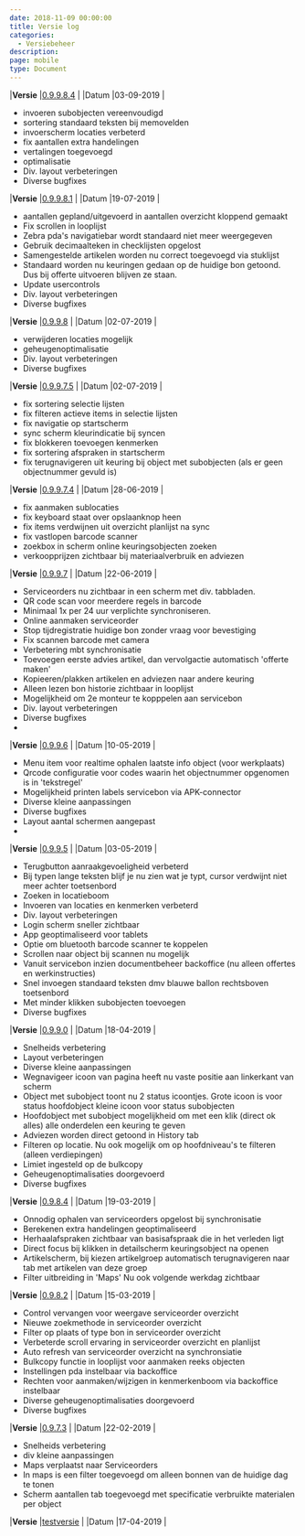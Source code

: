 ```yaml
---
date: 2018-11-09 00:00:00
title: Versie log
categories:
  - Versiebeheer
description:
page: mobile
type: Document
---
```


|**Versie** |[0.9.9.8.4](http://apk4umobile.v2.ignissoftware.nl/apkupdates/mobilev2/Ignis.9984.apk) | |Datum |03-09-2019 |
* invoeren subobjecten vereenvoudigd
* sortering standaard teksten bij memovelden
* invoerscherm locaties verbeterd
* fix aantallen extra handelingen 
* vertalingen toegevoegd
* optimalisatie
* Div. layout verbeteringen
* Diverse bugfixes


|**Versie** |[0.9.9.8.1](http://apk4umobile.v2.ignissoftware.nl/apkupdates/mobilev2/Ignis.9981.apk) | |Datum |19-07-2019 |
* aantallen gepland/uitgevoerd in aantallen overzicht kloppend gemaakt
* Fix scrollen in looplijst
* Zebra pda's navigatiebar wordt standaard niet meer weergegeven
* Gebruik decimaalteken in checklijsten opgelost
* Samengestelde artikelen worden nu correct toegevoegd via stuklijst
* Standaard worden nu keuringen gedaan op de huidige bon getoond. Dus bij offerte uitvoeren blijven ze staan.
* Update usercontrols
* Div. layout verbeteringen
* Diverse bugfixes


|**Versie** |[0.9.9.8](http://apk4umobile.v2.ignissoftware.nl/apkupdates/mobilev2/Ignis.998.apk) | |Datum |02-07-2019 |
* verwijderen locaties mogelijk
* geheugenoptimalisatie
* Div. layout verbeteringen
* Diverse bugfixes

|**Versie** |[0.9.9.7.5](http://apk4umobile.v2.ignissoftware.nl/apkupdates/mobilev2/Ignis.9975.apk) | |Datum |02-07-2019 |
* fix sortering selectie lijsten
* fix filteren actieve items in selectie lijsten
* fix navigatie op startscherm
* sync scherm kleurindicatie bij syncen
* fix blokkeren toevoegen kenmerken
* fix sortering afspraken in startscherm
* fix terugnavigeren uit keuring bij object met subobjecten (als er geen objectnummer gevuld is)

|**Versie** |[0.9.9.7.4](http://apk4umobile.v2.ignissoftware.nl/apkupdates/mobilev2/Ignis.9974.apk) | |Datum |28-06-2019 |
* fix aanmaken sublocaties
* fix keyboard staat over opslaanknop heen
* fix items verdwijnen uit overzicht planlijst na sync
* fix vastlopen barcode scanner
* zoekbox in scherm online keuringsobjecten zoeken
* verkoopprijzen zichtbaar bij materiaalverbruik en adviezen

|**Versie** |[0.9.9.7](http://apk4umobile.v2.ignissoftware.nl/apkupdates/mobilev2/Ignis.9973.apk) | |Datum |22-06-2019 |
* Serviceorders nu zichtbaar in een scherm met div. tabbladen.
* QR code scan voor meerdere regels in barcode
* Minimaal 1x per 24 uur verplichte synchroniseren.
* Online aanmaken serviceorder
* Stop tijdregistratie huidige bon zonder vraag voor bevestiging
* Fix scannen barcode met camera
* Verbetering mbt synchronisatie
* Toevoegen eerste advies artikel, dan vervolgactie automatisch 'offerte maken' 
* Kopieeren/plakken artikelen en adviezen naar andere keuring
* Alleen lezen bon historie zichtbaar in looplijst
* Mogelijkheid om 2e monteur te kopppelen aan servicebon
* Div. layout verbeteringen
* Diverse bugfixes
* 

|**Versie** |[0.9.9.6](http://apk4umobile.v2.ignissoftware.nl/apkupdates/mobilev2/Ignis.9962.apk) | |Datum |10-05-2019 |
* Menu item voor realtime ophalen laatste info object (voor werkplaats)
* Qrcode configuratie voor codes waarin het objectnummer opgenomen is in 'tekstregel'
* Mogelijkheid printen labels servicebon via APK-connector
* Diverse kleine aanpassingen
* Diverse bugfixes
* Layout aantal schermen aangepast
* 

|**Versie** |[0.9.9.5](http://apk4umobile.v2.ignissoftware.nl/apkupdates/mobilev2/Ignis.995.apk) | |Datum |03-05-2019 |
* Terugbutton aanraakgevoeligheid verbeterd
* Bij typen lange teksten blijf je nu zien wat je typt, cursor verdwijnt niet meer achter toetsenbord
* Zoeken in locatieboom
* Invoeren van locaties en kenmerken verbeterd
* Div. layout verbeteringen
* Login scherm sneller zichtbaar
* App geoptimaliseerd voor tablets
* Optie om bluetooth barcode scanner te koppelen
* Scrollen naar object bij scannen nu mogelijk
* Vanuit servicebon inzien documentbeheer backoffice (nu alleen offertes en werkinstructies)
* Snel invoegen standaard teksten dmv blauwe ballon rechtsboven toetsenbord
* Met minder klikken subobjecten toevoegen
* Diverse bugfixes
  

|**Versie** |[0.9.9.0](http://apk4umobile.v2.ignissoftware.nl/apkupdates/mobilev2/Ignis.990.apk) | |Datum |18-04-2019 |
* Snelheids verbetering
* Layout verbeteringen
* Diverse kleine aanpassingen
* Wegnavigeer icoon van pagina heeft nu vaste positie aan linkerkant van scherm
* Object met subobject toont nu 2 status icoontjes. Grote icoon is voor status hoofdobject kleine icoon voor status subobjecten
* Hoofdobject met subobject mogelijkheid om met een klik (direct ok alles) alle onderdelen een keuring te geven
* Adviezen worden direct getoond in History tab
* Filteren op locatie. Nu ook mogelijk om op hoofdniveau's te filteren (alleen verdiepingen)
* Limiet ingesteld op de bulkcopy
* Geheugenoptimalisaties doorgevoerd
* Diverse bugfixes


|**Versie** |[0.9.8.4](http://apk4umobile.v2.ignissoftware.nl/apkupdates/mobilev2/Ignis.984.apk) | |Datum |19-03-2019 |
* Onnodig ophalen van serviceorders opgelost bij synchronisatie
* Berekenen extra handelingen geoptimaliseerd
* Herhaalafspraken zichtbaar van basisafspraak die in het verleden ligt
* Direct focus bij klikken in  detailscherm keuringsobject na openen
* Artikelscherm, bij kiezen artikelgroep automatisch terugnavigeren naar tab met artikelen van deze groep
* Filter uitbreiding in 'Maps'  Nu ook volgende werkdag zichtbaar

|**Versie** |[0.9.8.2](http://apk4umobile.v2.ignissoftware.nl/apkupdates/mobilev2/Ignis.982.apk) | |Datum |15-03-2019 |
* Control vervangen voor weergave serviceorder overzicht
* Nieuwe zoekmethode in serviceorder overzicht
* Filter op plaats of type bon in serviceorder overzicht
* Verbeterde scroll ervaring in serviceorder overzicht en planlijst
* Auto refresh van serviceorder overzicht na synchronsiatie
* Bulkcopy functie in looplijst voor aanmaken reeks objecten
* Instellingen pda instelbaar via backoffice
* Rechten voor aanmaken/wijzigen in kenmerkenboom via backoffice instelbaar
* Diverse geheugenoptimalisaties doorgevoerd
* Diverse bugfixes

|**Versie** |[0.9.7.3](http://apk4umobile.v2.ignissoftware.nl/apkupdates/mobilev2/Ignis.973.apk) | |Datum |22-02-2019 |
* Snelheids verbetering
* div kleine aanpassingen
* Maps verplaatst naar Serviceorders
* In maps is een filter toegevoegd om alleen bonnen van de huidige dag te tonen
* Scherm aantallen tab toegevoegd met specificatie verbruikte materialen per object


|**Versie** |[testversie](http://apk4umobile.v2.ignissoftware.nl/apkupdates/mobilev2/Ignis.test.apk) | |Datum |17-04-2019 |

